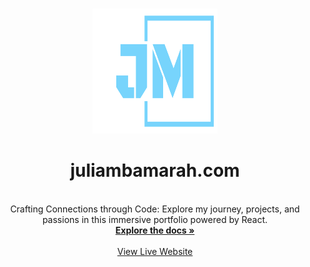 <a name="readme-top"></a>


  <!-- PROJECT LOGO -->

  <br />
  <div align="center">
    <a href="https://github.com/JuliaMbamarah/my-portfolio/">
      <img src="src/images/logo.svg" alt="Logo" width="200" height="200">
    </a>
    <h1 align="center">juliambamarah.com</h1>
    <p align="center">
    <br/>
Crafting Connections through Code: Explore my journey, projects, and passions in this immersive portfolio powered by React.<br/>
      <a href="https://github.com/JuliaMbamarah/my-portfolio/"><strong>Explore the docs »</strong></a>
      <br/>
      <br/>
      <a href="juliambamarah.com">View Live Website</a>      
    </p>
  </div>
